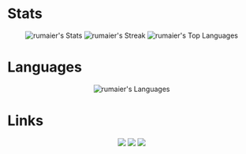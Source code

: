 <h1>Stats</h1>
<p align="center">
  <img src="https://github-readme-stats.vercel.app/api?username=rumaier&theme=material-palenight&show_icons=true&hide_border=true&count_private=true&card_width=500" alt="rumaier's Stats">
  <img src="https://github-readme-streak-stats.herokuapp.com/?user=rumaier&theme=material-palenight&hide_border=true&card_width=500" alt="rumaier's Streak">
  <img src="https://github-readme-stats.vercel.app/api/top-langs/?username=rumaier&theme=material-palenight&show_icons=true&hide_border=true&layout=compact&card_width=500" alt="rumaier's Top Languages">
</p>
<h1>Languages</h1>
<p align="center">
  <img src="https://skillicons.dev/icons?i=lua,html,css,js," alt="rumaier's Languages">
</p>
<h1>Links</h1>
<p align="center">
  <a href="https://discord.gg/r-scripts" target="_blank"><img src="https://github.com/user-attachments/assets/93483cab-6a28-4f4d-88d3-92520a0f81bb"></a>
  <a href="https://www.rscripts.store/" target="_blank"><img src="https://github.com/user-attachments/assets/f1642eaf-348a-4699-88f2-57c929f149a7"></a>
  <a href="https://rscripts.gitbook.io/" target="_blank"><img src="https://github.com/user-attachments/assets/7131f16b-ee85-42ea-85fd-a493b8cc31ef"></a>
</p>
<!---
rumaier/rumaier is a ✨ special ✨ repository because its `README.md` (this file) appears on your GitHub profile.
You can click the Preview link to take a look at your changes.
---> 

